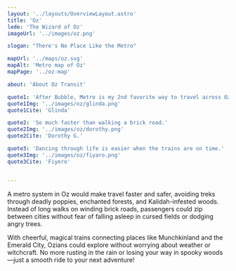 ```yaml
---
layout: '../layouts/OverviewLayout.astro'
title: 'Oz'
lede: 'The Wizard of Oz'
imageUrl: '../images/oz.png'

slogan: "There's No Place Like the Metro"

mapUrl: '../maps/oz.svg'
mapAlt: 'Metro map of Oz'
mapPage: '../oz-map'

about: 'About Oz Transit'

quote1: 'After Bubble, Metro is my 2nd favorite way to travel across Oz.'
quote1Img: '../images/oz/glinda.png'
quote1Cite: 'Glinda'

quote2: 'So much faster than walking a brick road.'
quote2Img: '../images/oz/dorothy.png'
quote2Cite: 'Dorothy G.'

quote3: 'Dancing through life is easier when the trains are on time.'
quote3Img: '../images/oz/fiyaro.png'
quote3Cite: 'Fiyero'


---
```


A metro system in Oz would make travel faster and safer, avoiding treks through deadly poppies, enchanted forests, and Kalidah-infested woods. Instead of long walks on winding brick roads, passengers could zip between cities without fear of falling asleep in cursed fields or dodging angry trees.

With cheerful, magical trains connecting places like Munchkinland and the Emerald City, Ozians could explore without worrying about weather or witchcraft. No more rusting in the rain or losing your way in spooky woods—just a smooth ride to your next adventure!
